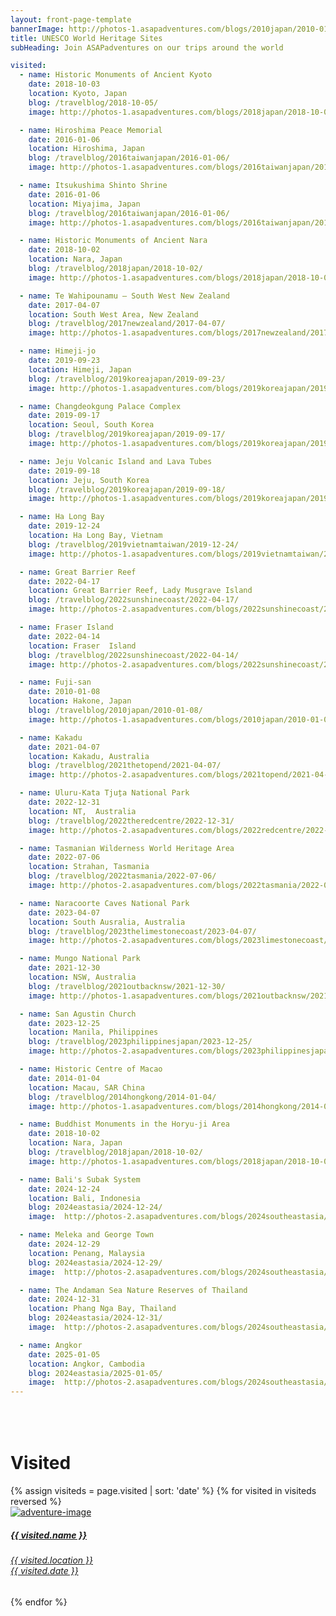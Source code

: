 ```yaml
---
layout: front-page-template
bannerImage: http://photos-1.asapadventures.com/blogs/2010japan/2010-01-10/dscf1887.jpg_compressed.JPEG
title: UNESCO World Heritage Sites
subHeading: Join ASAPadventures on our trips around the world

visited:
  - name: Historic Monuments of Ancient Kyoto
    date: 2018-10-03
    location: Kyoto, Japan
    blog: /travelblog/2018-10-05/
    image: http://photos-1.asapadventures.com/blogs/2018japan/2018-10-05/IMG_20181005_090344.jpg_compressed.JPEG

  - name: Hiroshima Peace Memorial
    date: 2016-01-06
    location: Hiroshima, Japan
    blog: /travelblog/2016taiwanjapan/2016-01-06/
    image: http://photos-1.asapadventures.com/blogs/2016taiwanjapan/2016-01-06/IMG_3410.JPG_compressed.JPEG

  - name: Itsukushima Shinto Shrine
    date: 2016-01-06
    location: Miyajima, Japan
    blog: /travelblog/2016taiwanjapan/2016-01-06/
    image: http://photos-1.asapadventures.com/blogs/2016taiwanjapan/2016-01-06/IMG_3505.JPG_compressed.JPEG

  - name: Historic Monuments of Ancient Nara
    date: 2018-10-02
    location: Nara, Japan
    blog: /travelblog/2018japan/2018-10-02/
    image: http://photos-1.asapadventures.com/blogs/2018japan/2018-10-02/IMG_9892.jpg_compressed.JPEG

  - name: Te Wahipounamu – South West New Zealand
    date: 2017-04-07
    location: South West Area, New Zealand
    blog: /travelblog/2017newzealand/2017-04-07/
    image: http://photos-1.asapadventures.com/blogs/2017newzealand/2017-04-07/IMG_6388.JPG_compressed.JPEG

  - name: Himeji-jo
    date: 2019-09-23
    location: Himeji, Japan
    blog: /travelblog/2019koreajapan/2019-09-23/
    image: http://photos-1.asapadventures.com/blogs/2019koreajapan/2019-09-23/20190923140253_IMG_1986.jpg_compressed.JPEG

  - name: Changdeokgung Palace Complex
    date: 2019-09-17
    location: Seoul, South Korea
    blog: /travelblog/2019koreajapan/2019-09-17/
    image: http://photos-1.asapadventures.com/blogs/2019koreajapan/2019-09-17/20190917120950_IMG_0947.jpg_compressed.JPEG

  - name: Jeju Volcanic Island and Lava Tubes
    date: 2019-09-18
    location: Jeju, South Korea
    blog: /travelblog/2019koreajapan/2019-09-18/
    image: http://photos-1.asapadventures.com/blogs/2019koreajapan/2019-09-18/20190918171409_IMG_1434.jpg_compressed.JPEG

  - name: Ha Long Bay
    date: 2019-12-24
    location: Ha Long Bay, Vietnam
    blog: /travelblog/2019vietnamtaiwan/2019-12-24/
    image: http://photos-1.asapadventures.com/blogs/2019vietnamtaiwan/2019-12-24/20191224201616_IMG_3559~2.jpg_compressed.JPEG

  - name: Great Barrier Reef
    date: 2022-04-17
    location: Great Barrier Reef, Lady Musgrave Island
    blog: /travelblog/2022sunshinecoast/2022-04-17/
    image: http://photos-2.asapadventures.com/blogs/2022sunshinecoast/2022-04-17/P1010734.jpg_compressed.JPEG

  - name: Fraser Island
    date: 2022-04-14
    location: Fraser  Island
    blog: /travelblog/2022sunshinecoast/2022-04-14/
    image: http://photos-2.asapadventures.com/blogs/2022sunshinecoast/2022-04-14/PXL_20220414_022938188.jpg_compressed.JPEG

  - name: Fuji-san
    date: 2010-01-08
    location: Hakone, Japan
    blog: /travelblog/2010japan/2010-01-08/
    image: http://photos-1.asapadventures.com/blogs/2010japan/2010-01-08/img_4383.jpg_compressed.JPEG

  - name: Kakadu
    date: 2021-04-07
    location: Kakadu, Australia
    blog: /travelblog/2021thetopend/2021-04-07/
    image: http://photos-2.asapadventures.com/blogs/2021topend/2021-04-07/PXL_20210407_015644043.jpg_compressed.JPEG

  - name: Uluru-Kata Tjuṯa National Park
    date: 2022-12-31
    location: NT,  Australia
    blog: /travelblog/2022theredcentre/2022-12-31/
    image: http://photos-2.asapadventures.com/blogs/2022redcentre/2022-12-31/20221231213652_IMG_0023.JPG_compressed.JPEG

  - name: Tasmanian Wilderness World Heritage Area
    date: 2022-07-06
    location: Strahan, Tasmania
    blog: /travelblog/2022tasmania/2022-07-06/
    image: http://photos-2.asapadventures.com/blogs/2022tasmania/2022-07-06/PXL_20220706_022050429.jpg_compressed.JPEG

  - name: Naracoorte Caves National Park
    date: 2023-04-07
    location: South Ausralia, Australia
    blog: /travelblog/2023thelimestonecoast/2023-04-07/
    image: http://photos-2.asapadventures.com/blogs/2023limestonecoast/2023-04-07/PXL_20230407_070048980.jpg

  - name: Mungo National Park
    date: 2021-12-30
    location: NSW, Australia
    blog: /travelblog/2021outbacknsw/2021-12-30/
    image: http://photos-1.asapadventures.com/blogs/2021outbacknsw/2021-12-30/PXL_20211231_094130598.jpg_compressed.JPEG

  - name: San Agustin Church
    date: 2023-12-25
    location: Manila, Philippines
    blog: /travelblog/2023philippinesjapan/2023-12-25/
    image: http://photos-2.asapadventures.com/blogs/2023philippinesjapan/2023-12-25/PXL_20231225_031200386.jpg_compressed.JPEG

  - name: Historic Centre of Macao
    date: 2014-01-04
    location: Macau, SAR China
    blog: /travelblog/2014hongkong/2014-01-04/
    image: http://photos-1.asapadventures.com/blogs/2014hongkong/2014-01-04/IMG_6047.JPG_compressed.JPEG

  - name: Buddhist Monuments in the Horyu-ji Area
    date: 2018-10-02
    location: Nara, Japan
    blog: /travelblog/2018japan/2018-10-02/
    image: http://photos-1.asapadventures.com/blogs/2018japan/2018-10-02/IMG_9901.jpg_compressed.JPEG

  - name: Bali's Subak System
    date: 2024-12-24
    location: Bali, Indonesia
    blog: 2024eastasia/2024-12-24/
    image:  http://photos-2.asapadventures.com/blogs/2024southeastasia/2024-12-24/PXL_20241224_062455745.jpg_compressed.JPEG

  - name: Meleka and George Town
    date: 2024-12-29
    location: Penang, Malaysia
    blog: 2024eastasia/2024-12-29/
    image:  http://photos-2.asapadventures.com/blogs/2024southeastasia/2024-12-29/PXL_20241229_061521952.jpg_compressed.JPEG

  - name: The Andaman Sea Nature Reserves of Thailand 
    date: 2024-12-31
    location: Phang Nga Bay, Thailand
    blog: 2024eastasia/2024-12-31/
    image:  http://photos-2.asapadventures.com/blogs/2024southeastasia/2024-12-31/PXL_20241231_044425767.jpg_compressed.JPEG

  - name: Angkor
    date: 2025-01-05
    location: Angkor, Cambodia
    blog: 2024eastasia/2025-01-05/
    image:  http://photos-2.asapadventures.com/blogs/2024southeastasia/2025-01-05/PXL_20250104_235431775.jpg_compressed.JPEG
---
```


<div class="row">
  <div class="text-uppercase adventure-list experience">
    <h1 class="animated fadeInUp" style="padding-top: 50px">Visited</h1>
    {% assign visiteds = page.visited | sort: 'date' %}
    {% for visited in visiteds reversed %}
      <div class="col-md-6 col-sm-6 animated fadeInUp" data-wow-delay="0.3s" data-wow-duration="1s">
        <a href="{{ visited.blog }}">
          <img src="{{ visited.image }}" alt="adventure-image" class="img-responsive">
          <div class="overlay-lnk text-uppercase text-center">
            <i class="icon icon-compass"></i>
            <h5>{{ visited.name }}</h5>
            <h6>{{ visited.location }}<br/>{{ visited.date }}</h6>
          </div>
        </a>
      </div>
    {% endfor %}
  </div>
</div>
